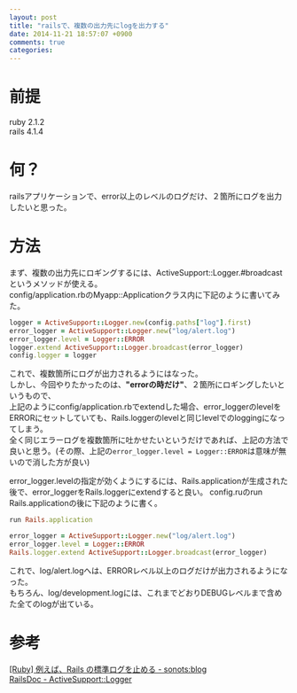```yaml
---
layout: post
title: "railsで、複数の出力先にlogを出力する"
date: 2014-11-21 18:57:07 +0900
comments: true
categories:
---
```

# 前提
ruby 2.1.2  
rails 4.1.4

# 何？
railsアプリケーションで、error以上のレベルのログだけ、２箇所にログを出力したいと思った。

# 方法
まず、複数の出力先にロギングするには、ActiveSupport::Logger.#broadcastというメソッドが使える。  
config/application.rbのMyapp::Applicationクラス内に下記のように書いてみた。

```ruby
logger = ActiveSupport::Logger.new(config.paths["log"].first)
error_logger = ActiveSupport::Logger.new("log/alert.log")
error_logger.level = Logger::ERROR
logger.extend ActiveSupport::Logger.broadcast(error_logger)
config.logger = logger
```

これで、複数箇所にログが出力されるようにはなった。  
しかし、今回やりたかったのは、__"errorの時だけ"__、２箇所にロギングしたいというもので、  
上記のようにconfig/application.rbでextendした場合、error_loggerのlevelをERRORにセットしていても、Rails.loggerのlevelと同じlevelでのloggingになってしまう。  
全く同じエラーログを複数箇所に吐かせたいというだけであれば、上記の方法で良いと思う。(その際、上記の`error_logger.level = Logger::ERROR`は意味が無いので消した方が良い)

error_logger.levelの指定が効くようにするには、Rails.applicationが生成された後で、error_loggerをRails.loggerにextendすると良い。
config.ruのrun Rails.applicationの後に下記のように書く。

```ruby
run Rails.application

error_logger = ActiveSupport::Logger.new("log/alert.log")
error_logger.level = Logger::ERROR
Rails.logger.extend ActiveSupport::Logger.broadcast(error_logger)
```

これで、log/alert.logへは、ERRORレベル以上のログだけが出力されるようになった。  
もちろん、log/development.logには、これまでどおりDEBUGレベルまで含めた全てのlogが出ている。  

# 参考
[[Ruby] 例えば、Rails の標準ログを止める - sonots:blog](http://blog.livedoor.jp/sonots/archives/38927788.html)  
[RailsDoc - ActiveSupport::Logger](http://railsdoc.eiel.info/active_support/logger/)
